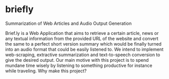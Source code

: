 # briefly
Summarization of Web Articles and Audio Output Generation

Brief.ly is a Web Application that aims to retrieve a certain article, news or any textual information from the provided URL of the website and convert the same to a perfect short version summary which would be finally turned into an audio format that could be easily listened to. We intend to implement web-scraping, extractive summarization and text-to-speech conversion to give the desired output. Our main motive with this project is to spend mundane time wisely by listening to something productive for instance while traveling. Why make this project?
